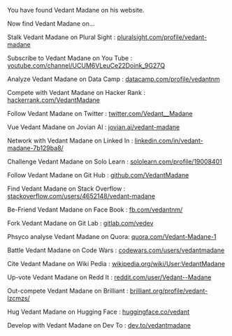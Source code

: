 You have found Vedant Madane on his website.

Now find Vedant Madane on...

Stalk Vedant Madane on Plural Sight : [pluralsight.com/profile/vedant-madane](https://app.pluralsight.com/profile/vedant-madane)

Subscribe to Vedant Madane on You Tube : \
[youtube.com/channel/UCUM6VLeuCe22Doink_9G27Q](https://www.youtube.com/channel/UCUM6VLeuCe22Doink_9G27Q)

Analyze Vedant Madane on Data Camp : [datacamp.com/profile/vedantnm](https://www.datacamp.com/profile/vedantnm)

Compete with Vedant Madane on Hacker Rank : [hackerrank.com/VedantMadane](https://www.hackerrank.com/VedantMadane)

Follow Vedant Madane on Twitter : [twitter.com/Vedant__Madane](https://twitter.com/Vedant__Madane)

Vue Vedant Madane on Jovian AI : [jovian.ai/vedant-madane](https://jovian.ai/vedant-madane)

Network with Vedant Madane on Linked In : 
[linkedin.com/in/vedant-madane-7b129ba8/](https://www.linkedin.com/in/vedant-madane-7b129ba8/)

Challenge Vedant Madane on Solo Learn : [sololearn.com/profile/19008401](https://www.sololearn.com/profile/19008401)

Follow Vedant Madane on Git Hub : [github.com/VedantMadane](https://github.com/VedantMadane)

Find Vedant Madane on Stack Overflow : 
[stackoverflow.com/users/4652148/vedant-madane](https://stackoverflow.com/users/4652148/vedant-madane)

Be-Friend Vedant Madane on Face Book : [fb.com/vedantnm/](https://www.facebook.com/vedantnm/)

Fork Vedant Madane on Git Lab : [gitlab.com/vedev](https://gitlab.com/vedev)

Phsyco analyse Vedant Madane on Quora: [quora.com/Vedant-Madane-1](https://www.quora.com/Vedant-Madane-1)

Battle Vedant Madane on Code Wars : [codewars.com/users/vedantmadane](https://www.codewars.com/users/vedantmadane)

Cite Vedant Madane on Wiki Pedia : [wikipedia.org/wiki/User:VedantMadane](https://en.wikipedia.org/wiki/User:VedantMadane)

Up-vote Vedant Madane on Redd It : [reddit.com/user/Vedant--Madane](https://reddit.com/user/Vedant--Madane)

Out-compete Vedant Madane on Brilliant : [brilliant.org/profile/vedant-lzcmzs/](https://brilliant.org/profile/vedant-lzcmzs/)

Hug Vedant Madane on Hugging Face : [huggingface.co/vedant](https://huggingface.co/vedant)

Develop with Vedant Madane on Dev To : [dev.to/vedantmadane](https://dev.to/vedantmadane)

